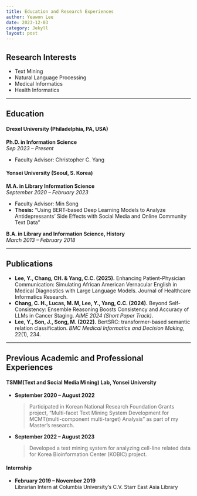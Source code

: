 ```yaml
---
title: Education and Research Experiences
author: Yeawon Lee
date: 2023-12-03
category: Jekyll
layout: post
---
```

## Research Interests
- Text Mining
- Natural Language Processing
- Medical Informatics
- Health Informatics
---
## Education
#### Drexel University (Philadelphia, PA, USA)
**Ph.D. in Information Science**  
*Sep 2023 – Present*  
- Faculty Advisor: Christopher C. Yang
#### Yonsei University (Seoul, S. Korea)
**M.A. in Library Information Science**  
*September 2020 – February 2023*  
- Faculty Advisor: Min Song
- **Thesis:** “Using BERT-based Deep Learning Models to Analyze Antidepressants’ Side Effects with Social Media and Online Community Text Data”

**B.A. in Library and Information Science, History**  
*March 2013 – February 2018*

---
## Publications
- **Lee, Y., Chang, CH. & Yang, C.C. (2025).** Enhancing Patient-Physician Communication: Simulating African American Vernacular English in Medical Diagnostics with Large Language Models. Journal of Healthcare Informatics Research.
- **Chang, C. H., Lucas, M. M, Lee, Y., Yang, C.C. (2024).** Beyond Self-Consistency: Ensemble Reasoning Boosts Consistency and Accuracy of LLMs in Cancer Staging. *AIME 2024 (Short Paper Track)*.
- **Lee, Y., Son, J., Song, M. (2022).** BertSRC: transformer-based semantic relation classification. *BMC Medical Informatics and Decision Making*, 22(1), 234.

---
## Previous Academic and Professional Experiences

#### TSMM(Text and Social Media Mining) Lab, Yonsei University
- **September 2020 – August 2022**  
  >Participated in Korean National Research Foundation Grants project, “Multi-facet Text Mining System Development for MCMT(multi-component multi-target) Analysis” as part of my Master’s research.
- **September 2022 – August 2023**  
  >Developed a text mining system for analyzing cell-line related data for Korea Bioinformation Center (KOBIC) project.

#### Internship
- **February 2019 – November 2019**  
  Librarian Intern at Columbia University’s C.V. Starr East Asia Library


